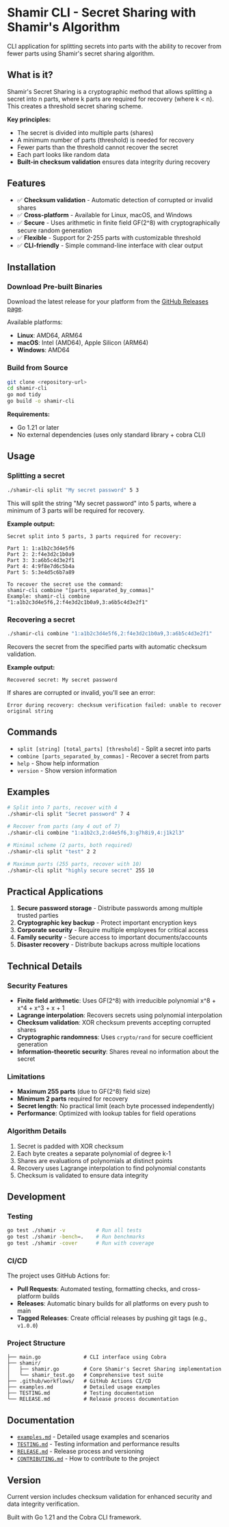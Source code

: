 # Shamir CLI - Secret Sharing with Shamir's Algorithm

CLI application for splitting secrets into parts with the ability to recover from fewer parts using Shamir's secret sharing algorithm.

## What is it?

Shamir's Secret Sharing is a cryptographic method that allows splitting a secret into n parts, where k parts are required for recovery (where k < n). This creates a threshold secret sharing scheme.

**Key principles:**
- The secret is divided into multiple parts (shares)
- A minimum number of parts (threshold) is needed for recovery
- Fewer parts than the threshold cannot recover the secret
- Each part looks like random data
- **Built-in checksum validation** ensures data integrity during recovery

## Features

- ✅ **Checksum validation** - Automatic detection of corrupted or invalid shares
- ✅ **Cross-platform** - Available for Linux, macOS, and Windows
- ✅ **Secure** - Uses arithmetic in finite field GF(2^8) with cryptographically secure random generation
- ✅ **Flexible** - Support for 2-255 parts with customizable threshold
- ✅ **CLI-friendly** - Simple command-line interface with clear output

## Installation

### Download Pre-built Binaries

Download the latest release for your platform from the [GitHub Releases page](../../releases).

Available platforms:
- **Linux**: AMD64, ARM64
- **macOS**: Intel (AMD64), Apple Silicon (ARM64)
- **Windows**: AMD64

### Build from Source

```bash
git clone <repository-url>
cd shamir-cli
go mod tidy
go build -o shamir-cli
```

**Requirements:**
- Go 1.21 or later
- No external dependencies (uses only standard library + cobra CLI)

## Usage

### Splitting a secret

```bash
./shamir-cli split "My secret password" 5 3
```

This will split the string "My secret password" into 5 parts, where a minimum of 3 parts will be required for recovery.

**Example output:**
```
Secret split into 5 parts, 3 parts required for recovery:

Part 1: 1:a1b2c3d4e5f6
Part 2: 2:f4e3d2c1b0a9  
Part 3: 3:a6b5c4d3e2f1
Part 4: 4:9f8e7d6c5b4a
Part 5: 5:3e4d5c6b7a89

To recover the secret use the command:
shamir-cli combine "[parts_separated_by_commas]"
Example: shamir-cli combine "1:a1b2c3d4e5f6,2:f4e3d2c1b0a9,3:a6b5c4d3e2f1"
```

### Recovering a secret

```bash
./shamir-cli combine "1:a1b2c3d4e5f6,2:f4e3d2c1b0a9,3:a6b5c4d3e2f1"
```

Recovers the secret from the specified parts with automatic checksum validation.

**Example output:**
```
Recovered secret: My secret password
```

If shares are corrupted or invalid, you'll see an error:
```
Error during recovery: checksum verification failed: unable to recover original string
```

## Commands

- `split [string] [total_parts] [threshold]` - Split a secret into parts
- `combine [parts_separated_by_commas]` - Recover a secret from parts
- `help` - Show help information
- `version` - Show version information

## Examples

```bash
# Split into 7 parts, recover with 4
./shamir-cli split "Secret password" 7 4

# Recover from parts (any 4 out of 7)
./shamir-cli combine "1:a1b2c3,2:d4e5f6,3:g7h8i9,4:j1k2l3"

# Minimal scheme (2 parts, both required)
./shamir-cli split "test" 2 2

# Maximum parts (255 parts, recover with 10)
./shamir-cli split "highly secure secret" 255 10
```

## Practical Applications

1. **Secure password storage** - Distribute passwords among multiple trusted parties
2. **Cryptographic key backup** - Protect important encryption keys
3. **Corporate security** - Require multiple employees for critical access
4. **Family security** - Secure access to important documents/accounts
5. **Disaster recovery** - Distribute backups across multiple locations

## Technical Details

### Security Features
- **Finite field arithmetic**: Uses GF(2^8) with irreducible polynomial x^8 + x^4 + x^3 + x + 1
- **Lagrange interpolation**: Recovers secrets using polynomial interpolation
- **Checksum validation**: XOR checksum prevents accepting corrupted shares
- **Cryptographic randomness**: Uses `crypto/rand` for secure coefficient generation
- **Information-theoretic security**: Shares reveal no information about the secret

### Limitations
- **Maximum 255 parts** (due to GF(2^8) field size)
- **Minimum 2 parts** required for recovery
- **Secret length**: No practical limit (each byte processed independently)
- **Performance**: Optimized with lookup tables for field operations

### Algorithm Details
1. Secret is padded with XOR checksum
2. Each byte creates a separate polynomial of degree k-1
3. Shares are evaluations of polynomials at distinct points
4. Recovery uses Lagrange interpolation to find polynomial constants
5. Checksum is validated to ensure data integrity

## Development

### Testing

```bash
go test ./shamir -v          # Run all tests
go test ./shamir -bench=.    # Run benchmarks
go test ./shamir -cover      # Run with coverage
```

### CI/CD

The project uses GitHub Actions for:
- **Pull Requests**: Automated testing, formatting checks, and cross-platform builds
- **Releases**: Automatic binary builds for all platforms on every push to main
- **Tagged Releases**: Create official releases by pushing git tags (e.g., `v1.0.0`)

### Project Structure

```
├── main.go              # CLI interface using Cobra
├── shamir/
│   ├── shamir.go        # Core Shamir's Secret Sharing implementation
│   └── shamir_test.go   # Comprehensive test suite
├── .github/workflows/   # GitHub Actions CI/CD
├── examples.md          # Detailed usage examples
├── TESTING.md           # Testing documentation
└── RELEASE.md           # Release process documentation
```

## Documentation

- [`examples.md`](examples.md) - Detailed usage examples and scenarios
- [`TESTING.md`](TESTING.md) - Testing information and performance results
- [`RELEASE.md`](RELEASE.md) - Release process and versioning
- [`CONTRIBUTING.md`](CONTRIBUTING.md) - How to contribute to the project

## Version

Current version includes checksum validation for enhanced security and data integrity verification.

Built with Go 1.21 and the Cobra CLI framework.
